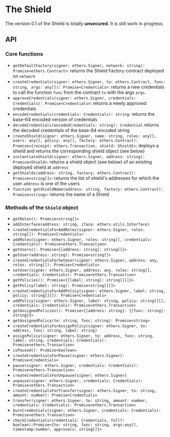 # The Shield

The version 0.1 of the Shield is totally **unsecured**. It is still work in progress.

## API

### Core functions

-   `getDefaultFactory(signer: ethers.Signer, network: string): Promise<ethers.Contract>`: returns the Shield Factory contract deployed on `network`
-   `createCredentials(signer: ethers.Signer, to: ethers.Contract, func: string, args: any[]): Promise<Credentials>`: returns a new credentials to call the function `func` from the contract `to` with the args `args`.
-   `approveCredentials(signer: ethers.Signer, credentials: Credentials): Promise<Credentials>`: returns a newly approved credentials
-   `encodeCredentials(credentials: Credentials): string`: returns the base-64 encoded version of credentials
-   `decodeCredentials(encodedCredentials: string): Credential` returns the decoded credentials of the base-64 encoded string
-   `createShield(signer: ethers.Signer, name: string, roles: any[], users: any[], policy: any[], factory: ethers.Contract): Promise<{receipt: ethers.Transaction, shield: Shield}>`: deploys a shield and returns the corresponding shield object (see below)
-   `instantiateShield(signer: ethers.Signer, address: string): Promise<Shield>`: returns a shield object (see below) of an existing deployed shield at `address`
-   `getShields(address: string, factory: ethers.Contract): Promise<string[]>`: returns the list of shield's addresses for which the user `address` is one of the users
-   `function getShieldName(address: string, factory: ethers.Contract): Promise<string>`: returns the name of a Shield

### Methods of the `Shield` object

-   `getRoles(): Promise<string[]>`
-   `addInterface(address: string, iface: ethers.utils.Interface)`
-   `createCredentialsForAddRoles(signer: ethers.Signer, roles: string[]): Promise<Credentials>`
-   `addRoles(signer: ethers.Signer, roles: string[], credentials: Credentials): Promise<ethers.Transaction>`
-   `getUsers(): Promise<{[address: string]: string[]}>`
-   `getUser(address: string): Promise<string[]>`
-   `createCredentialsForSetUser(signer: ethers.Signer, address: any, roles: string[]): Promise<Credentials>`
-   `setUser(signer: ethers.Signer, address: any, roles: string[], credentials: Credentials): Promise<ethers.Transaction>`
-   `getPolicies(): Promise<{[label: string]: string[][]}>`
-   `getPolicy(label: string): Promise<string[][]>`
-   `createCredentialsForAddPolicy(signer: ethers.Signer, label: string, policy: string[][]): Promise<Credentials>`
-   `addPolicy(signer: ethers.Signer, label: string, policy: string[][], credentials: Credentials): Promise<ethers.Transaction>`
-   `getAssignedPolicies(): Promise<{[address: string]: {[func: string]: string}}>`
-   `getAssignedPolicy(to: string, func: string): Promise<string>`
-   `createCredentialsForAssignPolicy(signer: ethers.Signer, to: address, func: string, label: string)`
-   `assignPolicy(signer: ethers.Signer, to: address, func: string, label: string, credentials: Credentials): Promise<ethers.Transaction>`
-   `isPaused(): Promise<boolean>`
-   `createCredentialsForPause(signer: ethers.Signer): Promise<Credentials>`
-   `pause(signer: ethers.Signer, credentials: Credentials): Promise<ethers.Transaction>`
-   `createCredentialsForUnpause(signer: ethers.Signer)`
-   `unpause(signer: ethers.Signer, credentials: Credentials): Promise<ethers.Transaction>`
-   `createCredentialsForTransfer(signer: ethers.Signer, to: string, amount: number): Promise<Credentials>`
-   `transfer(signer: ethers.Signer, to: string, amount: number, credentials: Credentials): Promise<ethers.Transaction>`
-   `burnCredentials(signer: ethers.Signer, credentials: Credentials): Promise<ethers.Transaction>`
-   `checkCredentials(credentials: Credentials, full?: boolean):Promise<{to: string, func: string, args:any[], timestamp:number, approvals: string[]}>`
